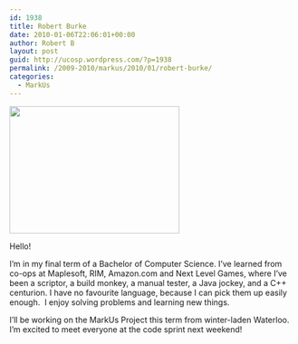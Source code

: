 ```yaml
---
id: 1938
title: Robert Burke
date: 2010-01-06T22:06:01+00:00
author: Robert B
layout: post
guid: http://ucosp.wordpress.com/?p=1938
permalink: /2009-2010/markus/2010/01/robert-burke/
categories:
  - MarkUs
---
```

[<img class="alignright size-medium wp-image-1937" title="Myself at Apple's WWDC" src="http://ucosp.files.wordpress.com/2010/01/photo-on-2009-06-11-at-15-15.jpg?w=300" alt="" width="300" height="225" />](http://ucosp.files.wordpress.com/2010/01/photo-on-2009-06-11-at-15-15.jpg)

Hello!
  
I&#8217;m in my final term of a Bachelor of Computer Science. I&#8217;ve learned from co-ops at Maplesoft, RIM, Amazon.com and Next Level Games, where I&#8217;ve been a scriptor, a build monkey, a manual tester, a Java jockey, and a C++ centurion. I have no favourite language, because I can pick them up easily enough.  I enjoy solving problems and learning new things.

I&#8217;ll be working on the MarkUs Project this term from winter-laden Waterloo. I&#8217;m excited to meet everyone at the code sprint next weekend!